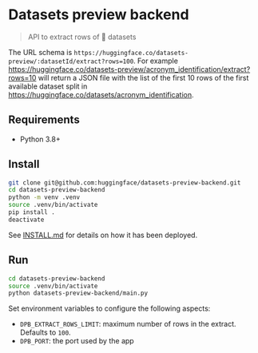 # Datasets preview backend

> API to extract rows of 🤗 datasets

The URL schema is `https://huggingface.co/datasets-preview/:datasetId/extract?rows=100`. For example https://huggingface.co/datasets-preview/acronym_identification/extract?rows=10 will return a JSON file with the list of the first 10 rows of the first available dataset split in https://huggingface.co/datasets/acronym_identification.

## Requirements

- Python 3.8+

## Install

```bash
git clone git@github.com:huggingface/datasets-preview-backend.git
cd datasets-preview-backend
python -m venv .venv
source .venv/bin/activate
pip install .
deactivate
```

See [INSTALL.md](./INSTALL.md) for details on how it has been deployed.

## Run

```bash
cd datasets-preview-backend
source .venv/bin/activate
python datasets-preview-backend/main.py
```

Set environment variables to configure the following aspects:

- `DPB_EXTRACT_ROWS_LIMIT`: maximum number of rows in the extract. Defaults to `100`.
- `DPB_PORT`: the port used by the app

